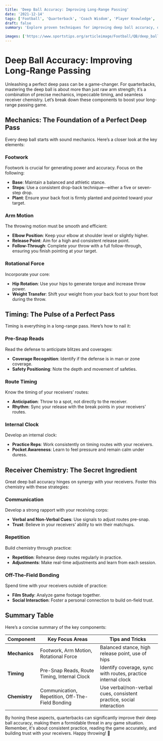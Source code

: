 ```yaml
---
title: 'Deep Ball Accuracy: Improving Long-Range Passing'
date: '2021-12-14'
tags: ['Football', 'Quarterback', 'Coach Wisdom', 'Player Knowledge', 'Mechanics', 'Timing', 'Receiver Chemistry', 'Deep Ball', 'Passing Techniques']
draft: false
summary: 'Explore proven techniques for improving deep ball accuracy, diving into mechanics, timing, and the critical interplay with receivers to elevate your game.'

images: ['https://www.sportstips.org/articleimage/Football/QB/deep_ball_accuracy_improving_long_range_passing.webp']
---
```


# Deep Ball Accuracy: Improving Long-Range Passing

Unleashing a perfect deep pass can be a game-changer. For quarterbacks, mastering the deep ball is about more than just raw arm strength; it’s a combination of precise mechanics, impeccable timing, and seamless receiver chemistry. Let’s break down these components to boost your long-range passing game.

## Mechanics: The Foundation of a Perfect Deep Pass

Every deep ball starts with sound mechanics. Here’s a closer look at the key elements:

### Footwork

Footwork is crucial for generating power and accuracy. Focus on the following:
- **Base**: Maintain a balanced and athletic stance.
- **Steps**: Use a consistent drop-back technique—either a five or seven-step drop.
- **Plant**: Ensure your back foot is firmly planted and pointed toward your target.

### Arm Motion

The throwing motion must be smooth and efficient:
- **Elbow Position**: Keep your elbow at shoulder level or slightly higher.
- **Release Point**: Aim for a high and consistent release point.
- **Follow-Through**: Complete your throw with a full follow-through, ensuring you finish pointing at your target.

### Rotational Force

Incorporate your core:
- **Hip Rotation**: Use your hips to generate torque and increase throw power.
- **Weight Transfer**: Shift your weight from your back foot to your front foot during the throw.

## Timing: The Pulse of a Perfect Pass

Timing is everything in a long-range pass. Here’s how to nail it:

### Pre-Snap Reads

Read the defense to anticipate blitzes and coverages:
- **Coverage Recognition**: Identify if the defense is in man or zone coverage.
- **Safety Positioning**: Note the depth and movement of safeties.

### Route Timing

Know the timing of your receivers’ routes:
- **Anticipation**: Throw to a spot, not directly to the receiver.
- **Rhythm**: Sync your release with the break points in your receivers’ routes.

### Internal Clock

Develop an internal clock:
- **Practice Reps**: Work consistently on timing routes with your receivers.
- **Pocket Awareness**: Learn to feel pressure and remain calm under duress.

## Receiver Chemistry: The Secret Ingredient

Great deep ball accuracy hinges on synergy with your receivers. Foster this chemistry with these strategies:

### Communication

Develop a strong rapport with your receiving corps:
- **Verbal and Non-Verbal Cues**: Use signals to adjust routes pre-snap.
- **Trust**: Believe in your receivers’ ability to win their matchups.

### Repetition

Build chemistry through practice:
- **Repetition**: Rehearse deep routes regularly in practice.
- **Adjustments**: Make real-time adjustments and learn from each session.

### Off-The-Field Bonding

Spend time with your receivers outside of practice:
- **Film Study**: Analyze game footage together.
- **Social Interaction**: Foster a personal connection to build on-field trust.

## Summary Table

Here’s a concise summary of the key components:

| Component       | Key Focus Areas                                     | Tips and Tricks                                                   |
|-----------------|-----------------------------------------------------|-------------------------------------------------------------------|
| **Mechanics**   | Footwork, Arm Motion, Rotational Force              | Balanced stance, high release point, use of hips                  |
| **Timing**      | Pre-Snap Reads, Route Timing, Internal Clock        | Identify coverage, sync with routes, practice internal clock      |
| **Chemistry**   | Communication, Repetition, Off-The-Field Bonding    | Use verbal/non-verbal cues, consistent practice, social interaction|

By honing these aspects, quarterbacks can significantly improve their deep ball accuracy, making them a formidable threat in any game situation. Remember, it's about consistent practice, reading the game accurately, and building trust with your receivers. Happy throwing! 🏈
```